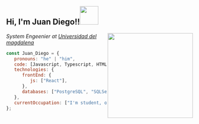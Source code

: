 <h2> Hi, I'm Juan Diego!!<img src="https://media.giphy.com/media/oApnz85OyAFAItPtSX/giphy.gif" width="50"></h2>
<img align='right' src="https://media.giphy.com/media/2xu5zpSV3oqKcCSZ49/giphy.gif" width="230">
<p><em>System Engeenier at <a href="http:/https://www.unimagdalena.edu.co/">Universidad del magdalena</a></br>
</em></p>

```js
const Juan_Diego = {
   pronouns: "he" | "him",
   code: [Javascript, Typescript, HTML, CSS, Python, Java, C++],
   technologies: {
      frontEnd: {
         js: ["React"],
      },
      databases: ["PostgreSQL", "SQLServer"],
   },
   currentOccupation: ["I'm student, open for job opportunities"],
};
```

